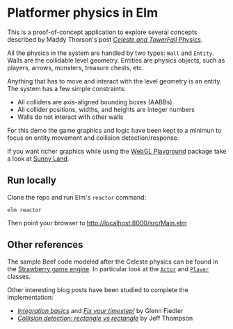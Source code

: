 # Platformer physics in Elm

This is a proof-of-concept application to explore several concepts described by Maddy Thorson's post [_Celeste and TowerFall Physics_][c].

All the physics in the system are handled by two types: `Wall` and `Entity`. Walls are the collidable level geometry. Entities are physics objects, such as players, arrows, monsters, treasure chests, etc. 

Anything that has to move and interact with the level geometry is an entity. The system has a few simple constraints:

* All colliders are axis-aligned bounding boxes (AABBs)
* All collider positions, widths, and heights are integer numbers
* Walls do not interact with other walls

For this demo the game graphics and logic have been kept to a minimun to focus on entity movement and collision detection/response. 

If you want richer graphics while using the [WebGL Playground][w] package take a look at [Sunny Land][sl].

## Run locally

Clone the repo and run Elm's `reactor` command:

```
elm reactor
```

Then point your browser to <http://localhost:8000/src/Main.elm>

## Other references 

The sample Beef code modeled after the Celeste physics can be found in the [Strawberry game engine][4]. In particular look at the [`Actor`][a] and [`Player`][p] classes. 

Other interesting blog posts have been studied to complete the implementation:

* [_Integration basics_][1] and [_Fix your timestep!_][2] by Glenn Fiedler
* [_Collision detection: rectangle vs rectangle_][3] by Jeff Thompson

[c]: https://maddythorson.medium.com/celeste-and-towerfall-physics-d24bd2ae0fc5
[1]: https://gafferongames.com/post/integration_basics/
[2]: https://gafferongames.com/post/fix_your_timestep/
[3]: http://www.jeffreythompson.org/collision-detection/rect-rect.php
[4]: https://github.com/MaddyThorson/StrawberryBF
[p]: https://github.com/MaddyThorson/StrawberryBF/blob/bae5798f070e10f11bb633e5bc206e33859df928/SampleGame/src/Entities/Player.bf
[a]: https://github.com/MaddyThorson/StrawberryBF/blob/bae5798f070e10f11bb633e5bc206e33859df928/SampleGame/src/Physics/Actor.bf
[w]: https://package.elm-lang.org/packages/justgook/webgl-playground/latest/
[sl]: https://github.com/passiomatic/sunny-land
